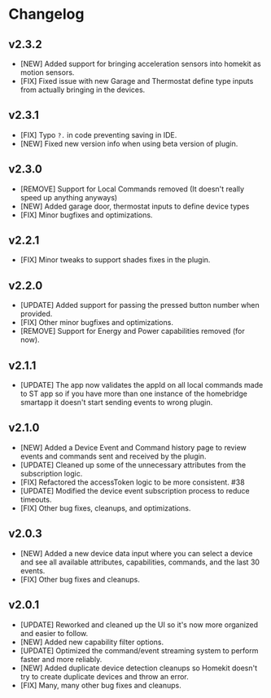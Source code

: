 # Changelog

## v2.3.2

- [NEW] Added support for bringing acceleration sensors into homekit as motion sensors.
- [FIX] Fixed issue with new Garage and Thermostat define type inputs from actually bringing in the devices.

## v2.3.1

- [FIX] Typo `?.` in code preventing saving in IDE.
- [NEW] Fixed new version info when using beta version of plugin.

## v2.3.0

- [REMOVE] Support for Local Commands removed (It doesn't really speed up anything anyways)
- [NEW] Added garage door, thermostat inputs to define device types
- [FIX] Minor bugfixes and optimizations.

## v2.2.1

- [FIX] Minor tweaks to support shades fixes in the plugin.

## v2.2.0

- [UPDATE] Added support for passing the pressed button number when provided.
- [FIX] Other minor bugfixes and optimizations.
- [REMOVE] Support for Energy and Power capabilities removed (for now).

## v2.1.1

- [UPDATE] The app now validates the appId on all local commands made to ST app so if you have more than one instance of the homebridge smartapp it doesn't start sending events to wrong plugin.

## v2.1.0

- [NEW] Added a Device Event and Command history page to review events and commands sent and received by the plugin.
- [UPDATE] Cleaned up some of the unnecessary attributes from the subscription logic.
- [FIX] Refactored the accessToken logic to be more consistent. #38
- [UPDATE] Modified the device event subscription process to reduce timeouts.
- [FIX] Other bug fixes, cleanups, and optimizations.

## v2.0.3

- [NEW] Added a new device data input where you can select a device and see all available attributes, capabilities, commands, and the last 30 events.
- [FIX] Other bug fixes and cleanups.

## v2.0.1

- [UPDATE] Reworked and cleaned up the UI so it's now more organized and easier to follow.
- [NEW] Added new capability filter options.
- [UPDATE] Optimized the command/event streaming system to perform faster and more reliably.
- [NEW] Added duplicate device detection cleanups so Homekit doesn't try to create duplicate devices and throw an error.
- [FIX] Many, many other bug fixes and cleanups.
